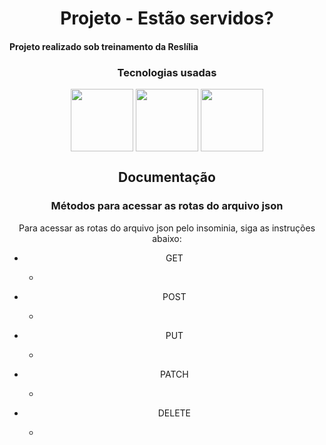 <div>
 <h1 align="center">Projeto - Estão servidos?</h1>
 <h4>Projeto realizado sob treinamento da Reslília</h4>
 </div>

<div align="center" display="flex" padding="10px">
 <h3 align="center">Tecnologias usadas</h3>
 <img width="100px" align="center" src="https://miro.medium.com/max/930/0*MNVJq_8e0SJoqZb5.jpg">
 <img width="100px" align="center" src="https://png.pngtree.com/png-vector/20190412/ourmid/pngtree-json-file-document-icon-png-image_932187.jpg">
 <img width="100px" align="center" src="https://miro.medium.com/max/930/0*MNVJq_8e0SJoqZb5.jpg">
</div>

<div align="center" display="flex" justify-content="center" flex-direction="column">
  <h2 align="center">Documentação</h2>
  <h3 align="center">Métodos para acessar as rotas do arquivo json</h3>
  <p align="center">Para acessar as rotas do arquivo json pelo insominia, siga as instruções abaixo:</p>
  <ul>
    <li>
      <p text-size="22px">GET</p>
      <ul>
        <li>
          <p>
          </p>
        </li>
      </ul>
    </li>
    <li>
      <p text-size="22px">POST</p>
      <ul>
        <li>
          <p> </p>
        </li>
      </ul>
    </li>
    <li>
      <p text-size="22px">PUT</p>
      <ul>
        <li> 
          <p> </p>
        </li>
      </ul>
    </li>
    <li>
      <p text-size="22px">PATCH</p>
      <ul>
        <li>
          <p> </p>
        </li>
      </ul>
    </li>
    <li>
      <p text-size="22px">DELETE</p>
      <ul>
        <li>
          <p> </p>
        </li>
      </ul>
    </li>
  </ul>
</div>
  
